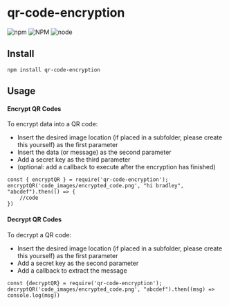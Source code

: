 # qr-code-encryption
![npm](https://img.shields.io/npm/v/qr-code-encryption)
![NPM](https://img.shields.io/npm/l/qr-code-encryption)
![node](https://img.shields.io/node/v/qr-code-encryption)


## Install
```
npm install qr-code-encryption
```

## Usage

#### Encrypt QR Codes
To encrypt data into a QR code:
* Insert the desired image location (if placed in a subfolder, please create this yourself) as the first parameter
* Insert the data (or message) as the second parameter
* Add a secret key as the third parameter
* (optional: add a callback to execute after the encryption has finished)

```
const { encryptQR } = require('qr-code-encryption');
encryptQR('code_images/encrypted_code.png', "hi bradley", "abcdef").then(() => {
    //code
})

```

#### Decrypt QR Codes
To decrypt a QR code:
* Insert the desired image location (if placed in a subfolder, please create this yourself) as the first parameter
* Add a secret key as the second parameter
* Add a callback to extract the message

```
const {decryptQR} = require('qr-code-encryption');
decryptQR('code_images/encrypted_code.png', "abcdef").then((msg) => console.log(msg))
````